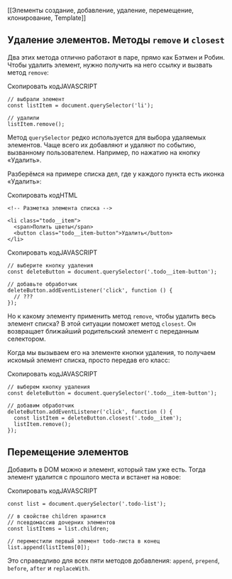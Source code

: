 [[Элементы создание, добавление, удаление, перемещение, клонирование, Template]]

## Удаление элементов. Методы `remove` и `closest`

Два этих метода отлично работают в паре, прямо как Бэтмен и Робин. Чтобы удалить элемент, нужно получить на него ссылку и вызвать метод `remove`:

Скопировать кодJAVASCRIPT

```
// выбрали элемент
const listItem = document.querySelector('li');

// удалили
listItem.remove(); 
```

Метод `querySelector` редко используется для выбора удаляемых элементов. Чаще всего их добавляют и удаляют по событию, вызванному пользователем. Например, по нажатию на кнопку «Удалить».

Разберёмся на примере списка дел, где у каждого пункта есть иконка «Удалить»:

Скопировать кодHTML

```
<!-- Разметка элемента списка -->

<li class="todo__item">
  <span>Полить цветы</span>
  <button class="todo__item-button">Удалить</button>
</li> 
```

Скопировать кодJAVASCRIPT

```
// выберите кнопку удаления
const deleteButton = document.querySelector('.todo__item-button');

// добавьте обработчик
deleteButton.addEventListener('click', function () {
  // ???
}); 
```

Но к какому элементу применить метод `remove`, чтобы удалить весь элемент списка? В этой ситуации поможет метод `closest`. Он возвращает ближайший родительский элемент с переданным селектором.

Когда мы вызываем его на элементе кнопки удаления, то получаем искомый элемент списка, просто передав его класс:

Скопировать кодJAVASCRIPT

```
// выберем кнопку удаления
const deleteButton = document.querySelector('.todo__item-button');

// добавим обработчик
deleteButton.addEventListener('click', function () {
  const listItem = deleteButton.closest('.todo__item');
  listItem.remove();
}); 
```

## Перемещение элементов

Добавить в DOM можно и элемент, который там уже есть. Тогда элемент удалится с прошлого места и встанет на новое:

Скопировать кодJAVASCRIPT

```
const list = document.querySelector('.todo-list');

// в свойстве children хранится
// псевдомассив дочерних элементов
const listItems = list.children;

// переместили первый элемент todo-листа в конец
list.append(listItems[0]); 
```

Это справедливо для всех пяти методов добавления: `append`, `prepend`, `before`, `after` и `replaceWith`.